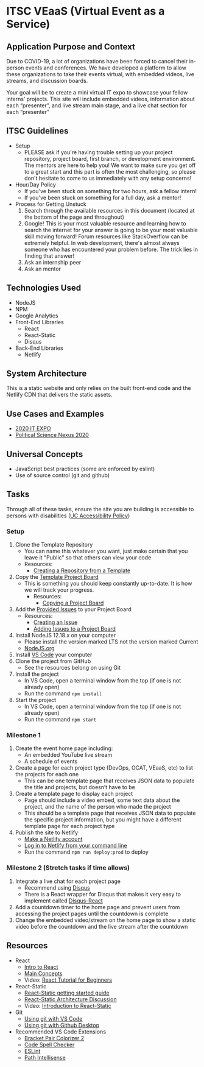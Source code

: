 # ITSC VEaaS (Virtual Event as a Service)

## Application Purpose and Context

Due to COVID-19, a lot of organizations have been forced to cancel their in-person events and conferences. We have developed a platform to allow these organizations to take their events virtual, with embedded videos, live streams, and discussion boards.

Your goal will be to create a mini virtual IT expo to showcase your fellow interns’ projects. This site will include embedded videos, information about each “presenter”, and live stream main stage, and a live chat section for each “presenter”

## ITSC Guidelines

* Setup
  * PLEASE ask if you're having trouble setting up your project repository, project board, first branch, or development environment.  The mentors are here to help you!  We want to make sure you get off to a great start and this part is often the most challenging, so please don't hesitate to come to us immediately with any setup concerns!
* Hour/Day Policy
  * If you've been stuck on something for two hours, ask a fellow intern!
  * If you've been stuck on something for a full day, ask a mentor!
* Process for Getting Unstuck
    1. Search through the available resources in this document (located at the bottom of the page and throughout)
    2. Google!  This is your most valuable resource and learning how to search the internet for your answer is going to be your most valuable skill moving forward!  Forum resources like StackOverflow can be extremely helpful.  In web development, there's almost always someone who has encountered your problem before.  The trick lies in finding that answer!
    3. Ask an internship peer
    4. Ask an mentor

## Technologies Used

* NodeJS
* NPM
* Google Analytics
* Front-End Libraries
  * React
  * React-Static
  * Disqus
* Back-End Libraries
  * Netlify

## System Architecture

This is a static website and only relies on the built front-end code and the Netlify CDN that delivers the static assets.

## Use Cases and Examples

* [2020 IT EXPO](https://itexpo20.live)
* [Political Science Nexus 2020](https://poliscinexus20.live)

## Universal Concepts

* JavaScript best practices (some are enforced by eslint)
* Use of source control (git and github)

## Tasks

Through all of these tasks, ensure the site you are building is accessible to persons with disabilities ([UC Accessibility Policy](https://www.uc.edu/about/accessibility-network/getting-started/policy.html))

### Setup

1. Clone the Template Repository
    * You can name this whatever you want, just make certain that you leave it "Public" so that others can view your code
    * Resources:
        * [Creating a Repository from a Template](https://docs.github.com/en/github/creating-cloning-and-archiving-repositories/creating-a-repository-from-a-template)
2. Copy the [Template Project Board](https://github.com/UC-ITSC/Virtual-Event-Template/projects/1)
    * This is something you should keep constantly up-to-date. It is how we will track your progress.
        * Resources:
            * [Copying a Project Board](https://docs.github.com/en/github/managing-your-work-on-github/copying-a-project-board)
3. Add the [Provided Issues](docs/issues.md) to your Project Board
    * Resources:
        * [Creating an Issue](https://docs.github.com/en/github/managing-your-work-on-github/creating-an-issue)
        * [Adding Issues to a Project Board](https://docs.github.com/en/github/managing-your-work-on-github/adding-issues-and-pull-requests-to-a-project-board#adding-issues-and-pull-requests-to-a-project-board-from-the-sidebar)
4. Install NodeJS 12.18.x on your computer
      * Please install the version marked LTS not the version marked Current
      * [NodeJS.org](https://nodejs.org/en/)
5. Install [VS Code](https://code.visualstudio.com/) your computer
6. Clone the project from GitHub
      * See the resources belong on using Git
7. Install the project
      * In VS Code, open a terminal window from the top (if one is not already open)
      * Run the command `npm install`
8. Start the project
      * In VS Code, open a terminal window from the top (if one is not already open)
      * Run the command `npm start`

### Milestone 1

1. Create the event home page including:
   * An embedded YouTube live stream
   * A schedule of events
2. Create a page for each project type (DevOps, OCAT, VEaaS, etc) to list the projects for each one
   * This can be one template page that receives JSON data to populate the title and projects, but doesn’t have to be
3. Create a template page to display each project
   * Page should include a video embed, some text data about the project, and the name of the person who made the project
   * This should be a template page that receives JSON data to populate the specific project information, but you might have a different template page for each project type
4. Publish the site to Netlify
   * [Make a Netlify account](https://app.netlify.com/signup?_ga=2.152698749.579539556.1598646102-1291164933.1598024532)
   * [Log in to Netlify from your command line](https://docs.netlify.com/cli/get-started/#authentication)
   * Run the command `npm run deploy:prod` to deploy

### Milestone 2 (Stretch tasks if time allows)

1. Integrate a live chat for each project page
   * Recommend using [Disqus](https://disqus.com/)
   * There is a React wrapper for Disqus that makes it very easy to implement called [Disqus-React](https://www.npmjs.com/package/disqus-react)
2. Add a countdown timer to the home page and prevent users from accessing the project pages until the countdown is complete
3. Change the embedded video/stream on the home page to show a static video before the countdown and the live stream after the countdown

## Resources

* React
  * [Intro to React](https://reactjs.org/tutorial/tutorial.html)
  * [Main Concepts](https://reactjs.org/docs/hello-world.html)
  * Video: [React Tutorial for Beginners](https://www.youtube.com/watch?v=dGcsHMXbSOA)
* React-Static
  * [React-Static getting started guide](https://github.com/react-static/react-static/tree/master/docs)
  * [React-Static Architecture Discussion](https://medium.com/@tannerlinsley/%EF%B8%8F-introducing-react-static-a-progressive-static-site-framework-for-react-3470d2a51ebc)
  * Video: [Introduction to React-Static](https://www.youtube.com/watch?v=OqbJ5swVpDQ)
* Git
  * [Using git with VS Code](https://code.visualstudio.com/docs/editor/versioncontrol#_git-support)
  * [Using git with Github Desktop](https://docs.github.com/en/desktop/installing-and-configuring-github-desktop/getting-started-with-github-desktop)
* Recommended VS Code Extensions
  * [Bracket Pair Colorizer 2](https://marketplace.visualstudio.com/items?itemName=CoenraadS.bracket-pair-colorizer-2)
  * [Code Spell Checker](https://marketplace.visualstudio.com/items?itemName=streetsidesoftware.code-spell-checker)
  * [ESLint](https://marketplace.visualstudio.com/items?itemName=dbaeumer.vscode-eslint)
  * [Path Intellisense](https://marketplace.visualstudio.com/items?itemName=christian-kohler.path-intellisense)
